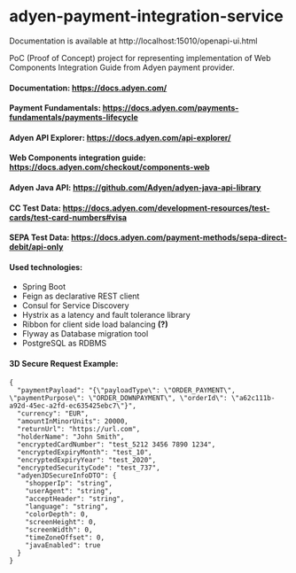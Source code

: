 # adyen-payment-integration-service

Documentation is available at http://localhost:15010/openapi-ui.html

PoC (Proof of Concept) project for representing implementation of 
Web Components Integration Guide from Adyen payment provider.

#### Documentation: https://docs.adyen.com/
#### Payment Fundamentals: https://docs.adyen.com/payments-fundamentals/payments-lifecycle
#### Adyen API Explorer: https://docs.adyen.com/api-explorer/
#### Web Components integration guide: https://docs.adyen.com/checkout/components-web
#### Adyen Java API: https://github.com/Adyen/adyen-java-api-library
#### CC Test Data: https://docs.adyen.com/development-resources/test-cards/test-card-numbers#visa
#### SEPA Test Data: https://docs.adyen.com/payment-methods/sepa-direct-debit/api-only

#### Used technologies:

- Spring Boot
- Feign as declarative REST client
- Consul for Service Discovery
- Hystrix as a latency and fault tolerance library
- Ribbon for client side load balancing **(?)**
- Flyway as Database migration tool
- PostgreSQL as RDBMS

#### 3D Secure Request Example:
    {
      "paymentPayload": "{\"payloadType\": \"ORDER_PAYMENT\", \"paymentPurpose\": \"ORDER_DOWNPAYMENT\", \"orderId\": \"a62c111b-a92d-45ec-a2fd-ec635425ebc7\"}",
      "currency": "EUR",
      "amountInMinorUnits": 20000,
      "returnUrl": "https://url.com",
      "holderName": "John Smith",
      "encryptedCardNumber": "test_5212 3456 7890 1234",
      "encryptedExpiryMonth": "test_10",
      "encryptedExpiryYear": "test_2020",
      "encryptedSecurityCode": "test_737",
      "adyen3DSecureInfoDTO": {
        "shopperIp": "string",
        "userAgent": "string",
        "acceptHeader": "string",
        "language": "string",
        "colorDepth": 0,
        "screenHeight": 0,
        "screenWidth": 0,
        "timeZoneOffset": 0,
        "javaEnabled": true
      }
    }
